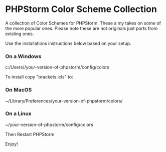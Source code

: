 # PHPStorm Color Scheme Collection

A collection of Color Schemes for PHPStorm. These a my takes on some of the more popular ones. Please note these are not originals just ports from existing ones.

Use the installations instructions below based on your setup.

### On a Windows
c:/Users/<USERNAME>/your-version-of-phpstorm/config/colors

To install copy "brackets.icls" to:
### On MacOS
~/Library/Preferences/your-version-of-phpstorm/colors/

### On a Linux
~/your-version-of-phpstorm/config/colors

Then Restart PHPStorm

Enjoy!
